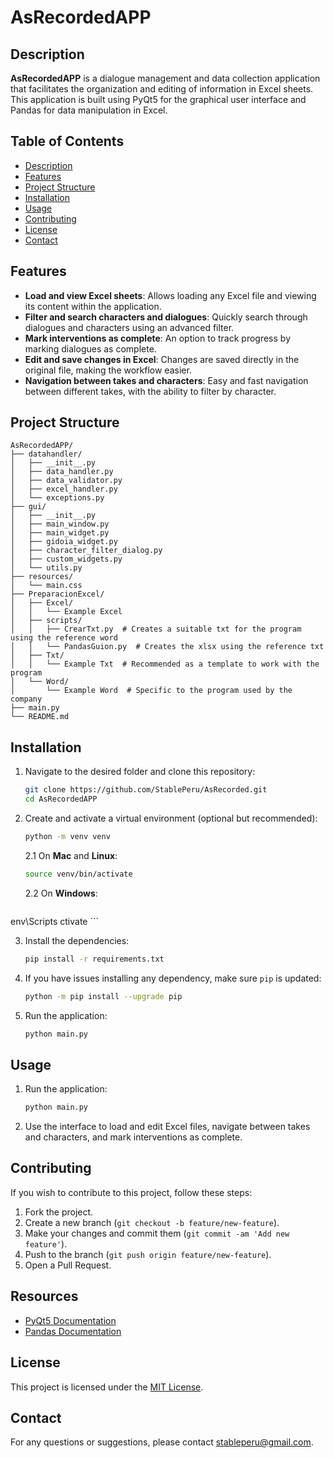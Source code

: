 # AsRecordedAPP

## Description

**AsRecordedAPP** is a dialogue management and data collection application that facilitates the organization and editing of information in Excel sheets. This application is built using PyQt5 for the graphical user interface and Pandas for data manipulation in Excel.

## Table of Contents
- [Description](#description)
- [Features](#features)
- [Project Structure](#project-structure)
- [Installation](#installation)
- [Usage](#usage)
- [Contributing](#contributing)
- [License](#license)
- [Contact](#contact)

## Features
- **Load and view Excel sheets**: Allows loading any Excel file and viewing its content within the application.
- **Filter and search characters and dialogues**: Quickly search through dialogues and characters using an advanced filter.
- **Mark interventions as complete**: An option to track progress by marking dialogues as complete.
- **Edit and save changes in Excel**: Changes are saved directly in the original file, making the workflow easier.
- **Navigation between takes and characters**: Easy and fast navigation between different takes, with the ability to filter by character.

## Project Structure

```plaintext
AsRecordedAPP/
├── datahandler/
│   ├── __init__.py
│   ├── data_handler.py
│   ├── data_validator.py
│   ├── excel_handler.py
│   └── exceptions.py
├── gui/
│   ├── __init__.py
│   ├── main_window.py
│   ├── main_widget.py
│   ├── gidoia_widget.py
│   ├── character_filter_dialog.py
│   ├── custom_widgets.py
│   └── utils.py
├── resources/
│   └── main.css
├── PreparacionExcel/
│   ├── Excel/
│   │   └── Example Excel
│   ├── scripts/
│   │   ├── CrearTxt.py  # Creates a suitable txt for the program using the reference word
│   │   └── PandasGuion.py  # Creates the xlsx using the reference txt
│   ├── Txt/
│   │   └── Example Txt  # Recommended as a template to work with the program
│   └── Word/
│       └── Example Word  # Specific to the program used by the company
├── main.py
└── README.md
```

## Installation

1. Navigate to the desired folder and clone this repository:

    ```sh
    git clone https://github.com/StablePeru/AsRecorded.git
    cd AsRecordedAPP
    ```

2. Create and activate a virtual environment (optional but recommended):

    ```sh
    python -m venv venv
    ```

    2.1 On **Mac** and **Linux**:

    ```sh
    source venv/bin/activate
    ```

    2.2 On **Windows**:

    ```sh
env\Scripts ctivate
    ```

3. Install the dependencies:

    ```sh
    pip install -r requirements.txt
    ```

4. If you have issues installing any dependency, make sure `pip` is updated:

    ```sh
    python -m pip install --upgrade pip
    ```

5. Run the application:

    ```sh
    python main.py
    ```

## Usage

1. Run the application:

    ```sh
    python main.py
    ```

2. Use the interface to load and edit Excel files, navigate between takes and characters, and mark interventions as complete.

## Contributing

If you wish to contribute to this project, follow these steps:

1. Fork the project.
2. Create a new branch (`git checkout -b feature/new-feature`).
3. Make your changes and commit them (`git commit -am 'Add new feature'`).
4. Push to the branch (`git push origin feature/new-feature`).
5. Open a Pull Request.

## Resources
- [PyQt5 Documentation](https://www.riverbankcomputing.com/static/Docs/PyQt5/)
- [Pandas Documentation](https://pandas.pydata.org/docs/)

## License

This project is licensed under the [MIT License](LICENSE).

## Contact

For any questions or suggestions, please contact stableperu@gmail.com.
